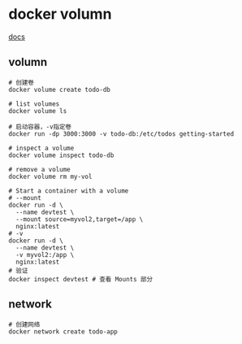 # docker volumn

[docs](https://dockerdocs.cn/storage/volumes/)

## volumn

```shell
# 创建卷
docker volume create todo-db

# list volumes
docker volume ls

# 启动容器，-v指定卷
docker run -dp 3000:3000 -v todo-db:/etc/todos getting-started

# inspect a volume
docker volume inspect todo-db

# remove a volume
docker volume rm my-vol

# Start a container with a volume
# --mount
docker run -d \
  --name devtest \
  --mount source=myvol2,target=/app \
  nginx:latest
# -v
docker run -d \
  --name devtest \
  -v myvol2:/app \
  nginx:latest
# 验证
docker inspect devtest # 查看 Mounts 部分
```

## network

```shell
# 创建网络
docker network create todo-app

```
